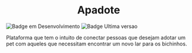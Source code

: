 <h1 align="center"> Apadote </h1>

![Badge em Desenvolvimento](http://img.shields.io/static/v1?label=STATUS&message=EM%20DESENVOLVIMENTO&color=GREEN&style=for-the-badge)
![Badge Ultima versao](http://img.shields.io/static/v1?label=REALESE%20DATE&message=MAIO%2022&color=GREEN&style=for-the-badge)

Plataforma que tem o intuito de conectar pessoas que desejam adotar um pet com aqueles que necessitam encontrar um novo lar para os bichinhos.
